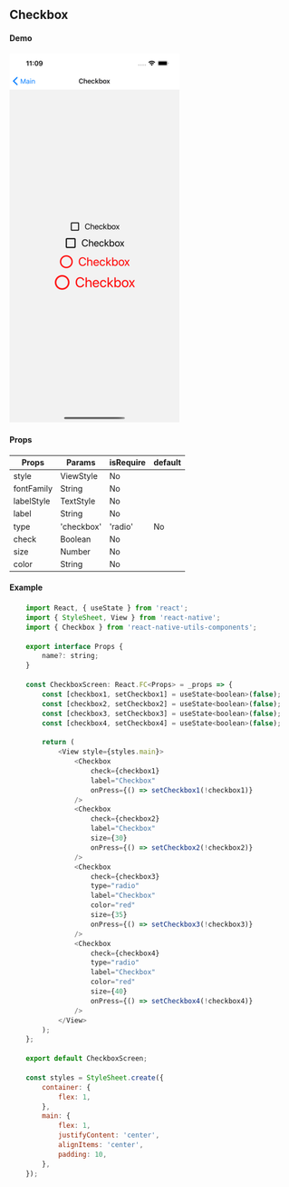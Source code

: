 ## Checkbox
#### Demo
![](https://github.com/hoaphantn7604/file-upload/blob/master/document/component/checkbox.png)

#### Props
| Props              | Params               | isRequire | default          |
| ------------------ | -------------------- | --------- | ---------------- |
| style              | ViewStyle            | No        |                  |
| fontFamily         | String               | No        |                  |
| labelStyle         | TextStyle            | No        |                  |
| label              | String               | No        |                  |
| type               | 'checkbox' | 'radio' | No        |                  |
| check              | Boolean              | No        |                  |
| size               | Number               | No        |                  |
| color              | String               | No        |                  |

#### Example
```js
    import React, { useState } from 'react';
    import { StyleSheet, View } from 'react-native';
    import { Checkbox } from 'react-native-utils-components';

    export interface Props {
        name?: string;
    }

    const CheckboxScreen: React.FC<Props> = _props => {
        const [checkbox1, setCheckbox1] = useState<boolean>(false);
        const [checkbox2, setCheckbox2] = useState<boolean>(false);
        const [checkbox3, setCheckbox3] = useState<boolean>(false);
        const [checkbox4, setCheckbox4] = useState<boolean>(false);

        return (
            <View style={styles.main}>
                <Checkbox
                    check={checkbox1}
                    label="Checkbox"
                    onPress={() => setCheckbox1(!checkbox1)}
                />
                <Checkbox
                    check={checkbox2}
                    label="Checkbox"
                    size={30}
                    onPress={() => setCheckbox2(!checkbox2)}
                />
                <Checkbox
                    check={checkbox3}
                    type="radio"
                    label="Checkbox"
                    color="red"
                    size={35}
                    onPress={() => setCheckbox3(!checkbox3)}
                />
                <Checkbox
                    check={checkbox4}
                    type="radio"
                    label="Checkbox"
                    color="red"
                    size={40}
                    onPress={() => setCheckbox4(!checkbox4)}
                />
            </View>
        );
    };

    export default CheckboxScreen;

    const styles = StyleSheet.create({
        container: {
            flex: 1,
        },
        main: {
            flex: 1,
            justifyContent: 'center',
            alignItems: 'center',
            padding: 10,
        },
    });
```